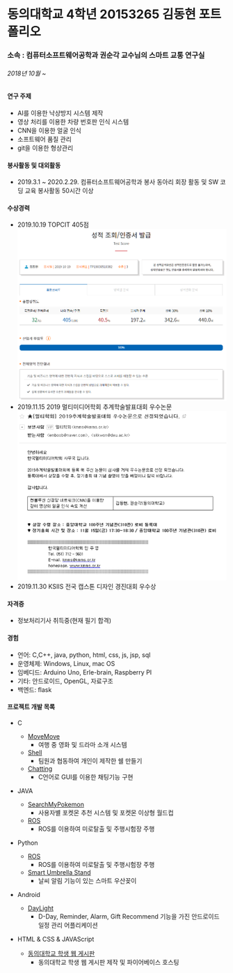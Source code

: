 동의대학교 4학년 20153265 김동현 포트폴리오
=============
### 소속 : 컴퓨터소프트웨어공학과 권순각 교수님의 스마트 교통 연구실

###### 2018년 10월 ~

#### 연구 주제
- AI를 이용한 낙상방지 시스템 제작
- 영상 처리를 이용한 차량 번호판 인식 시스템
- CNN을 이용한 얼굴 인식
- 소프트웨어 품질 관리
- git을 이용한 형상관리

#### 봉사활동 및 대외활동
- 2019.3.1 ~ 2020.2.29. 컴퓨터소프트웨어공학과 봉사 동아리 회장 활동 및 SW 코딩 교육 봉사활동 50시간 이상

#### 수상경력
- 2019.10.19 TOPCIT 405점
![TOPCIT SCORE](./TOPCIT.PNG)
- 2019.11.15 2019 멀티미디어학회 추계학술발표대회 우수논문
![scholar](./scholar.PNG)
- 2019.11.30 KSIIS 전국 캡스톤 디자인 경진대회 우수상

#### 자격증
- 정보처리기사 취득중(현재 필기 합격)

#### 경험
- 언어: C,C++, java, python, html, css, js, jsp, sql
- 운영체제: Windows, Linux, mac OS
- 임베디드: Arduino Uno, Erle-brain, Raspberry PI
- 기타: 안드로이드, OpenGL, 자료구조 
- 백엔드: flask


#### 프로젝트 개발 목록
* C
	* [MoveMove](https://github.com/emboob/DB-TeamProject)
		* 여행 중 영화 및 드라마 소개 시스템
	* [Shell](https://github.com/emboob/SP-Shell)
		* 팀원과 협동하여 개인이 제작한 쉘 만들기
	* [Chatting](https://github.com/emboob/SP-Chat)
		* C언어로 GUI를 이용한 채팅기능 구현
		
		
* JAVA
	* [SearchMyPokemon](https://github.com/emboob/SW-DesignEngineering)
		* 사용자별 포켓몬 추천 시스템 및 포켓몬 이상형 월드컵
	*	[ROS](https://github.com/emboob/Object-oriented-modeling)
		* ROS를 이용하여 미로탈출 및 주행시험장 주행


* Python
	*	[ROS](https://github.com/emboob/Object-oriented-modeling)
		* ROS를 이용하여 미로탈출 및 주행시험장 주행
	* [Smart Umbrella Stand](https://github.com/emboob/embedded_TeamProject)
		* 날씨 알림 기능이 있는 스마트 우산꽂이
		
		
* Android
	*	[DayLight](https://github.com/emboob/Android)
		*	D-Day, Reminder, Alarm, Gift Recommend 기능을 가진 안드로이드 일정 관리 어플리케이션


* HTML & CSS & JAVAScript
	* [동의대학교 학생 웹 게시판](https://github.com/emboob/Internet-Programming)
		* 동의대학교 학생 웹 게시판 제작 및 파이어베이스 호스팅

